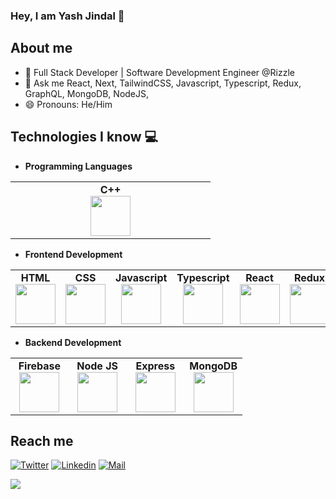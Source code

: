 ### Hey, I am Yash Jindal 👋

## About me

- 🌱 Full Stack Developer | Software Development Engineer @Rizzle
- 💬 Ask me React, Next, TailwindCSS, Javascript, Typescript, Redux, GraphQL, MongoDB, NodeJS, 
- 😄 Pronouns: He/Him

## Technologies I know :computer:

- **Programming Languages**
<center>
	<table>
		<tbody>
			<tr>
				<td width="25%" align="center">
					<span><strong>C++</strong></span><br/>
					<img height="64px" width="64px" src="https://upload.wikimedia.org/wikipedia/commons/thumb/1/18/ISO_C%2B%2B_Logo.svg/1200px-ISO_C%2B%2B_Logo.svg.png">
        </td>
			</tr>
		</tbody>
	</table>
</center>

- **Frontend Development**
  
<center>
<table>
<tbody>
<tr>
<td align="center">
<span><strong>HTML</strong></span><br/>
<img height="64px" width="64px" src="https://cdn.svgporn.com/logos/html-5.svg">
</td>
<td align="center">
<span><strong>CSS</strong></span><br/>
<img height="64px" width="64px" src="https://cdn.svgporn.com/logos/css-3.svg">
</td>
<td align="center">
<span><strong>Javascript</strong></span><br/>
<img height="64px" width="64px" src="https://cdn.svgporn.com/logos/javascript.svg">
</td>
<td align="center">
<span><strong>Typescript</strong></span><br/>
<img height="64px" width="64px" src="https://cdn.svgporn.com/logos/typescript-icon.svg">
</td>
<td align="center">
<span><strong>React</strong></span><br/>
<img height="64px" width="64px" src="https://cdn.svgporn.com/logos/react.svg">
</td>
<td  align="center">
<span><strong>Redux</strong></span><br/>
<img height="64px" width="64px" src="https://cdn.svgporn.com/logos/redux.svg">
</td>
<td align="center">
						<span><strong>Next JS</strong></span><br/>
						<img height="64px" width="64px" src="https://cdn.svgporn.com/logos/nextjs-icon.svg">
					</td>
				</tr>
			</tbody>
		</table>
	</center>

- **Backend Development**
<center>
	<table>
		<tbody>
			<tr>
	<td width="25%" align="center">
					<span><strong>Firebase</strong></span><br/>
					<img height="64px" width="64px" src="https://cdn.svgporn.com/logos/firebase.svg">
				</td>
				<td width="25%" align="center">
					<span><strong>Node JS</strong></span><br/>
					<img height="64px" width="64px" src="https://cdn.svgporn.com/logos/nodejs-icon.svg">
				</td>
				<td width="25%" align="center">
					<span><strong>Express</strong></span><br/>
					<img height="64px" width="64px" src="https://cdn.svgporn.com/logos/express.svg">
				</td>
				<td width="25%" align="center">
					<span><strong>MongoDB</strong></span><br/>
					<img height="64px" width="64px" src="https://cdn.svgporn.com/logos/mongodb.svg">
				</td>
			</tr>
		</tbody>
	</table>
</center>

## Reach me

[![Twitter](https://img.shields.io/badge/-yashj069-black?style=flat-square&logo=twitter&logoColor=blue&link=https://twitter.com/yashj_069)](https://twitter.com/yashj_069)
[![Linkedin](https://img.shields.io/badge/-Yash%20Jindal-blue?style=flat-square&logo=linkedin&logoColor=white&link=https://www.linkedin.com/in/yash-jindal-046321192/)](https://www.linkedin.com/in/yash-jindal-046321192/)
[![Mail](https://img.shields.io/badge/-yashjindal069@gmail.com-gray?style=flat-square&logo=gmail&logoColor=red&link=https://www.linkedin.com/in/yash-jindal-046321192/)](mailto:yashjindal069@gmail.com)

![](https://komarev.com/ghpvc/?username=yashj069&color=orange)
